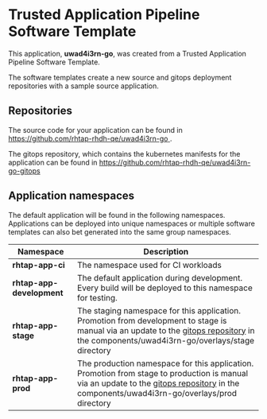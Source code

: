 # Trusted Application Pipeline Software Template

This application, **uwad4i3rn-go**, was created from a Trusted Application Pipeline Software Template.

The software templates create a new source and gitops deployment repositories with a sample source application. 

## Repositories

The source code for your application can be found in [https://github.com/rhtap-rhdh-qe/uwad4i3rn-go ](https://github.com/rhtap-rhdh-qe/uwad4i3rn-go ).
 
The gitops repository, which contains the kubernetes manifests for the application can be found in 
[https://github.com/rhtap-rhdh-qe/uwad4i3rn-go-gitops ](https://github.com/rhtap-rhdh-qe/uwad4i3rn-go-gitops ) 

## Application namespaces 

The default application will be found in the following namespaces. Applications can be deployed into unique namespaces or multiple software templates can also bet generated into the same group namespaces.  

|  Namespace   |  Description   |  
| -------- | -------- |
| **rhtap-app-ci** | The namespace used for CI workloads |
| **rhtap-app-development** | The default application during development. Every build will be deployed to this namespace for testing. |
| **rhtap-app-stage** | The staging namespace for this application. Promotion from development to stage is manual via an update to the [gitops repository](https://github.com/rhtap-rhdh-qe/uwad4i3rn-go-gitops ) in the components/uwad4i3rn-go/overlays/stage directory |
| **rhtap-app-prod** | The production namespace for this application. Promotion from stage to production is manual via an update to the [gitops repository](https://github.com/rhtap-rhdh-qe/uwad4i3rn-go-gitops ) in the components/uwad4i3rn-go/overlays/prod directory |